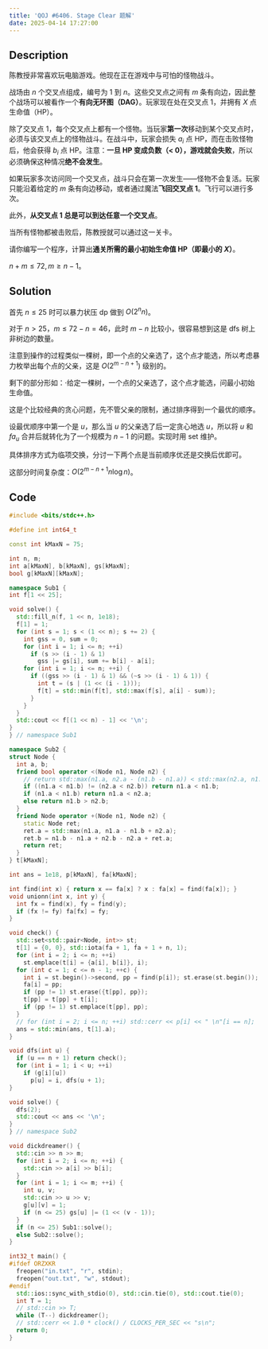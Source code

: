 ```yaml
---
title: 'QOJ #6406. Stage Clear 题解'
date: 2025-04-14 17:27:00
---
```


## Description

陈教授非常喜欢玩电脑游戏。他现在正在游戏中与可怕的怪物战斗。

战场由 $n$ 个交叉点组成，编号为 1 到 $n$。这些交叉点之间有 $m$ 条有向边，因此整个战场可以被看作一个**有向无环图（DAG）**。玩家现在处在交叉点 1，并拥有 $X$ 点生命值（HP）。

除了交叉点 1，每个交叉点上都有一个怪物。当玩家**第一次**移动到某个交叉点时，必须与该交叉点上的怪物战斗。在战斗中，玩家会损失 $a_i$ 点 HP，而在击败怪物后，他会获得 $b_i$ 点 HP。注意：**一旦 HP 变成负数（< 0），游戏就会失败**，所以必须确保这种情况**绝不会发生**。

如果玩家多次访问同一个交叉点，战斗只会在第一次发生——怪物不会复活。玩家只能沿着给定的 $m$ 条有向边移动，或者通过魔法**飞回交叉点 1**。飞行可以进行多次。

此外，**从交叉点 1 总是可以到达任意一个交叉点**。

当所有怪物都被击败后，陈教授就可以通过这一关卡。

请你编写一个程序，计算出**通关所需的最小初始生命值 HP（即最小的 $X$）**。

$n+m\leq 72,m\geq n-1$。

## Solution

首先 $n\leq 25$ 时可以暴力状压 dp 做到 $O(2^nn)$。

对于 $n>25$，$m\leq 72-n=46$，此时 $m-n$ 比较小，很容易想到这是 dfs 树上非树边的数量。

注意到操作的过程类似一棵树，即一个点的父亲选了，这个点才能选，所以考虑暴力枚举出每个点的父亲，这是 $O(2^{m-n+1})$ 级别的。

剩下的部分形如：·给定一棵树，一个点的父亲选了，这个点才能选，问最小初始生命值。

这是个比较经典的贪心问题，先不管父亲的限制，通过排序得到一个最优的顺序。

设最优顺序中第一个是 $u$，那么当 $u$ 的父亲选了后一定贪心地选 $u$，所以将 $u$ 和 $fa_u$ 合并后就转化为了一个规模为 $n-1$ 的问题。实现时用 set 维护。

具体排序方式为临项交换，分讨一下两个点是当前顺序优还是交换后优即可。

这部分时间复杂度：$O(2^{m-n+1}n\log n)$。

## Code

```cpp
#include <bits/stdc++.h>

#define int int64_t

const int kMaxN = 75;

int n, m;
int a[kMaxN], b[kMaxN], gs[kMaxN];
bool g[kMaxN][kMaxN];

namespace Sub1 {
int f[1 << 25];

void solve() {
  std::fill_n(f, 1 << n, 1e18);
  f[1] = 1;
  for (int s = 1; s < (1 << n); s += 2) {
    int gss = 0, sum = 0;
    for (int i = 1; i <= n; ++i)
      if (s >> (i - 1) & 1)
        gss |= gs[i], sum += b[i] - a[i];
    for (int i = 1; i <= n; ++i) {
      if ((gss >> (i - 1) & 1) && (~s >> (i - 1) & 1)) {
        int t = (s | (1 << (i - 1)));
        f[t] = std::min(f[t], std::max(f[s], a[i] - sum));
      }
    }
  }
  std::cout << f[(1 << n) - 1] << '\n';
}
} // namespace Sub1

namespace Sub2 {
struct Node {
  int a, b;
  friend bool operator <(Node n1, Node n2) {
    // return std::max(n1.a, n2.a - (n1.b - n1.a)) < std::max(n2.a, n1.a - (n2.b - n2.a));
    if ((n1.a < n1.b) != (n2.a < n2.b)) return n1.a < n1.b;
    if (n1.a < n1.b) return n1.a < n2.a;
    else return n1.b > n2.b;
  }
  friend Node operator +(Node n1, Node n2) {
    static Node ret;
    ret.a = std::max(n1.a, n1.a - n1.b + n2.a);
    ret.b = n1.b - n1.a + n2.b - n2.a + ret.a;
    return ret;
  }
} t[kMaxN];

int ans = 1e18, p[kMaxN], fa[kMaxN];

int find(int x) { return x == fa[x] ? x : fa[x] = find(fa[x]); }
void unionn(int x, int y) {
  int fx = find(x), fy = find(y);
  if (fx != fy) fa[fx] = fy;
}

void check() {
  std::set<std::pair<Node, int>> st;
  t[1] = {0, 0}, std::iota(fa + 1, fa + 1 + n, 1);
  for (int i = 2; i <= n; ++i)
    st.emplace(t[i] = {a[i], b[i]}, i);
  for (int c = 1; c <= n - 1; ++c) {
    int i = st.begin()->second, pp = find(p[i]); st.erase(st.begin());
    fa[i] = pp;
    if (pp != 1) st.erase({t[pp], pp});
    t[pp] = t[pp] + t[i];
    if (pp != 1) st.emplace(t[pp], pp);
  }
  // for (int i = 2; i <= n; ++i) std::cerr << p[i] << " \n"[i == n];
  ans = std::min(ans, t[1].a);
}

void dfs(int u) {
  if (u == n + 1) return check();
  for (int i = 1; i < u; ++i)
    if (g[i][u])
      p[u] = i, dfs(u + 1);
}

void solve() {
  dfs(2);
  std::cout << ans << '\n';
}
} // namespace Sub2

void dickdreamer() {
  std::cin >> n >> m;
  for (int i = 2; i <= n; ++i) {
    std::cin >> a[i] >> b[i];
  }
  for (int i = 1; i <= m; ++i) {
    int u, v;
    std::cin >> u >> v;
    g[u][v] = 1;
    if (n <= 25) gs[u] |= (1 << (v - 1));
  }
  if (n <= 25) Sub1::solve();
  else Sub2::solve();
}

int32_t main() {
#ifdef ORZXKR
  freopen("in.txt", "r", stdin);
  freopen("out.txt", "w", stdout);
#endif
  std::ios::sync_with_stdio(0), std::cin.tie(0), std::cout.tie(0);
  int T = 1;
  // std::cin >> T;
  while (T--) dickdreamer();
  // std::cerr << 1.0 * clock() / CLOCKS_PER_SEC << "s\n";
  return 0;
}
```